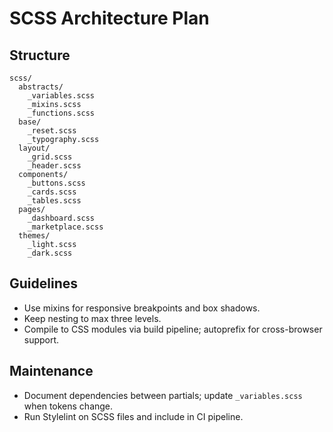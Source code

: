 # SCSS Architecture Plan

## Structure
```
scss/
  abstracts/
    _variables.scss
    _mixins.scss
    _functions.scss
  base/
    _reset.scss
    _typography.scss
  layout/
    _grid.scss
    _header.scss
  components/
    _buttons.scss
    _cards.scss
    _tables.scss
  pages/
    _dashboard.scss
    _marketplace.scss
  themes/
    _light.scss
    _dark.scss
```

## Guidelines
- Use mixins for responsive breakpoints and box shadows.
- Keep nesting to max three levels.
- Compile to CSS modules via build pipeline; autoprefix for cross-browser support.

## Maintenance
- Document dependencies between partials; update `_variables.scss` when tokens change.
- Run Stylelint on SCSS files and include in CI pipeline.
